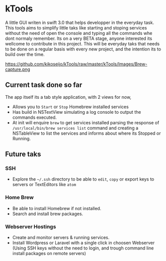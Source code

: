 # kTools

A little GUI writen in swift 3.0 that helps developper in the everyday task. This tools aims to simplify little taks like starting and stoping services without the need of open the console and typing all the commands whe dont normaly remember.
Its on a very BETA stage, anyone interested its wellcome to contribute in this project.
This will be everyday taks that needs to be done on a regular basis with every new project, and the intention its to build over the time.


https://github.com/kikoseijo/kTools/raw/master/kTools/Images/Brew-capture.png


## Current task done so far

The app itself its a tab style application, with 2 views for now,

- Allows you to `Start` or `Stop` Homebrew installed services
- Has build in NSTextView  simulating a log console to output the commands executed.
- At init will enquire `brew` to get services installed parsing the response of `/usr/local/bin/brew services list` command and creating a NSTableView to list the services and informs about where its Stopped or Running.

## Future taks

### SSH
- Explore the `~/.ssh` directory to be able to `edit`, `copy` or export keys to servers or TextEditors like `atom`

### Home Brew
- Be able to install Homebrew if not installed.
- Search and install brew packages.

### Webserver Hostings
- Create and monitor servers & running services.
- Install Wordpress or Laravel with a single click in choosen Webserver (Using SSH keys without the need to login, and trough command line install packages on remote servers)
